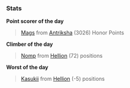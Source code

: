 

### Stats

**Point scorer of the day**
>[Mags](/#/character/Antriksha/491254) from [Antriksha](/#/ranking/Antriksha)  (3026) Honor Points


**Climber of the day**
>[Nomp](/#/character/Hellion/159483) from [Hellion](/#/ranking/Hellion)  (72) positions


**Worst of the day**
>[Kasukii](/#/character/Hellion/373983) from [Hellion](/#/ranking/Hellion)  (-5) positions


